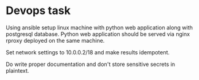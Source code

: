 # Devops task

Using ansible setup linux machine with python web application along with postgresql database.
Python web application should be served via nginx rproxy deployed on the same machine.

Set network settings to 10.0.0.2/18 and make results idempotent.

Do write proper documentation and don't store sensitive secrets in plaintext.
